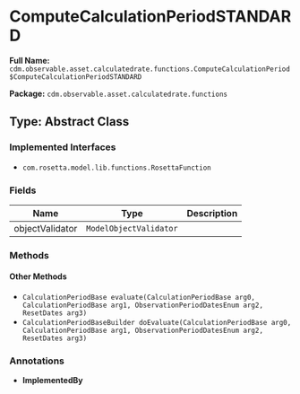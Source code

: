 # ComputeCalculationPeriodSTANDARD

**Full Name:** `cdm.observable.asset.calculatedrate.functions.ComputeCalculationPeriod$ComputeCalculationPeriodSTANDARD`

**Package:** `cdm.observable.asset.calculatedrate.functions`

## Type: Abstract Class

### Implemented Interfaces

- `com.rosetta.model.lib.functions.RosettaFunction`

### Fields

| Name | Type | Description |
|------|------|-------------|
| objectValidator | `ModelObjectValidator` |  |

### Methods

#### Other Methods

- `CalculationPeriodBase evaluate(CalculationPeriodBase arg0, CalculationPeriodBase arg1, ObservationPeriodDatesEnum arg2, ResetDates arg3)`
- `CalculationPeriodBaseBuilder doEvaluate(CalculationPeriodBase arg0, CalculationPeriodBase arg1, ObservationPeriodDatesEnum arg2, ResetDates arg3)`

### Annotations

- **ImplementedBy**

